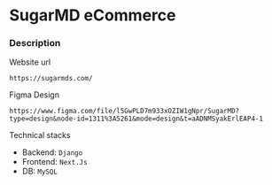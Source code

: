 # SugarMD eCommerce

### Description

Website url
```
https://sugarmds.com/
```

Figma Design
```
https://www.figma.com/file/l5GwPLD7m933xOZIW1gNpr/SugarMD?type=design&node-id=1311%3A5261&mode=design&t=aADNMSyakErlEAP4-1
```

Technical stacks

- Backend: `Django`
- Frontend: `Next.Js`
- DB:  `MySQL`

